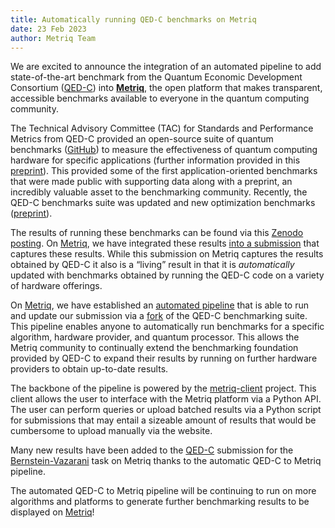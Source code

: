 ```yaml
---
title: Automatically running QED-C benchmarks on Metriq
date: 23 Feb 2023
author: Metriq Team
---
```


We are excited to announce the integration of an automated pipeline to add
state-of-the-art benchmark from the Quantum Economic Development Consortium
([QED-C](https://quantumconsortium.org/)) into
[**Metriq**](https://metriq.info/), the open platform that makes transparent,
accessible benchmarks available to everyone in the quantum computing community.

The Technical Advisory Committee (TAC) for Standards and Performance Metrics
from QED-C provided an open-source suite of quantum benchmarks
([GitHub](https://github.com/SRI-International/QC-App-Oriented-Benchmarks)) to
measure the effectiveness of quantum computing hardware for specific
applications (further information provided in this
[preprint](https://arxiv.org/abs/2110.03137)). This provided some of the first
application-oriented benchmarks that were made public with supporting data along
with a preprint, an incredibly valuable asset to the benchmarking community.
Recently, the QED-C benchmarks suite was updated and new optimization
benchmarks ([preprint](https://arxiv.org/abs/2302.02278)).

The results of running these benchmarks can be found via this [Zenodo
posting](https://zenodo.org/record/6972744#.Y9v-oBzMJkg).  On
[Metriq](https://metriq.info/), we have integrated these results [into a
submission](https://metriq.info/Submission/14) that captures these results.
While this submission on Metriq captures the results obtained by QED-C it also
is a “living” result in that it is *automatically* updated with benchmarks
obtained by running the QED-C code on a variety of hardware offerings. 

On [Metriq](https://metriq.info/), we have established an [automated
pipeline](https://github.com/unitaryfund/metriq-api/tree/main/benchmark) that
is able to run and update our submission via a
[fork](https://github.com/unitaryfund/QC-App-Oriented-Benchmarks) of the QED-C
benchmarking suite. This pipeline enables anyone to automatically run
benchmarks for a specific algorithm, hardware provider, and quantum processor.
This allows the Metriq community to continually extend the benchmarking
foundation provided by QED-C to expand their results by running on further
hardware providers to obtain up-to-date results.

The backbone of the pipeline is powered by the
[metriq-client](https://github.com/unitaryfund/metriq-client) project. This
client allows the user to interface with the Metriq platform via a Python API.
The user can perform queries or upload batched results via a Python script for
submissions that may entail a sizeable amount of results that would be
cumbersome to upload manually via the website.

Many new results have been added to the
[QED-C](https://metriq.info/Submission/14) submission for the
[Bernstein-Vazarani](https://metriq.info/Task/150) task on Metriq thanks to the
automatic QED-C to Metriq pipeline. 

The automated QED-C to Metriq pipeline will be continuing to run on more
algorithms and platforms to generate further benchmarking results to be
displayed on [Metriq](https://metriq.info/)!

